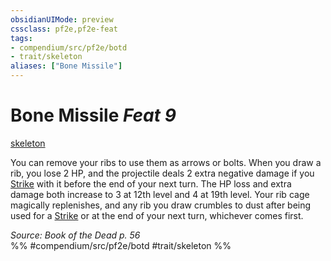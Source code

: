 ```yaml
---
obsidianUIMode: preview
cssclass: pf2e,pf2e-feat
tags:
- compendium/src/pf2e/botd
- trait/skeleton
aliases: ["Bone Missile"]
---
```

# Bone Missile  *Feat 9*  
[skeleton](../../rules/traits/skeleton-b1.md)  


You can remove your ribs to use them as arrows or bolts. When you draw a rib, you lose 2 HP, and the projectile deals 2 extra negative damage if you [Strike](../../rules/actions/strike.md) with it before the end of your next turn. The HP loss and extra damage both increase to 3 at 12th level and 4 at 19th level. Your rib cage magically replenishes, and any rib you draw crumbles to dust after being used for a [Strike](../../rules/actions/strike.md) or at the end of your next turn, whichever comes first.

*Source: Book of the Dead p. 56*  
%% #compendium/src/pf2e/botd #trait/skeleton %%